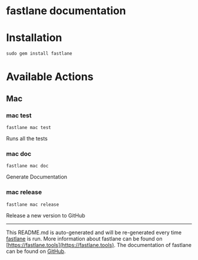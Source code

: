 fastlane documentation
================
# Installation
```
sudo gem install fastlane
```
# Available Actions
## Mac
### mac test
```
fastlane mac test
```
Runs all the tests
### mac doc
```
fastlane mac doc
```
Generate Documentation
### mac release
```
fastlane mac release
```
Release a new version to GitHub

----

This README.md is auto-generated and will be re-generated every time [fastlane](https://fastlane.tools) is run.
More information about fastlane can be found on [https://fastlane.tools](https://fastlane.tools).
The documentation of fastlane can be found on [GitHub](https://github.com/fastlane/fastlane/tree/master/fastlane).
